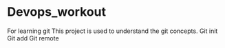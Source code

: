 # Devops_workout
For learning git
This project is used to understand the git concepts.
Git init 
Git add
Git remote

